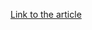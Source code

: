 [Link to the article](https://www.trendmicro.com/en_se/research/22/e/new-linux-based-ransomware-cheerscrypt-targets-exsi-devices.html)
